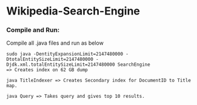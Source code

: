 # Wikipedia-Search-Engine


### Compile and Run:
Compile all .java files and run as below
```
sudo java -DentityExpansionLimit=2147480000 -DtotalEntitySizeLimit=2147480000 -Djdk.xml.totalEntitySizeLimit=2147480000 SearchEngine 						=> Creates index on 62 GB dump

java TitleIndexer => Creates Secondary index for DocumentID to Title map.

java Query => Takes query and gives top 10 results.
```
